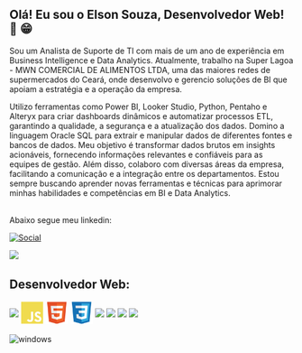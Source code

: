 ## Olá! Eu sou o Elson Souza, Desenvolvedor Web! 👋 😁<br>

Sou um Analista de Suporte de TI com mais de um ano de experiência em Business Intelligence e Data Analytics. Atualmente, trabalho na Super Lagoa - MWN COMERCIAL DE ALIMENTOS LTDA, uma das maiores redes de supermercados do Ceará, onde desenvolvo e gerencio soluções de BI que apoiam a estratégia e a operação da empresa.

Utilizo ferramentas como Power BI, Looker Studio, Python, Pentaho e Alteryx para criar dashboards dinâmicos e automatizar processos ETL, garantindo a qualidade, a segurança e a atualização dos dados. Domino a linguagem Oracle SQL para extrair e manipular dados de diferentes fontes e bancos de dados. Meu objetivo é transformar dados brutos em insights acionáveis, fornecendo informações relevantes e confiáveis para as equipes de gestão. Além disso, colaboro com diversas áreas da empresa, facilitando a comunicação e a integração entre os departamentos. Estou sempre buscando aprender novas ferramentas e técnicas para aprimorar minhas habilidades e competências em BI e Data Analytics.<br><br>

Abaixo segue meu linkedin:


[![Social](https://img.shields.io/badge/LinkedIn-0077B5?style=for-the-badge&logo=linkedin&logoColor=white)](https://www.linkedin.com/in/elson-souza-01a58a20a/)<br>

<div>
  <img padding= "120px" src="https://github-readme-stats.vercel.app/api/top-langs/?username=ElsonJS&theme=blue-green" />
</div>  

## Desenvolvedor Web:

<div>
  <img align="center" width="55" src="https://cdn.jsdelivr.net/gh/devicons/devicon/icons/php/php-original.svg"> 
  <img align="center" width="40" src="https://raw.githubusercontent.com/devicons/devicon/master/icons/javascript/javascript-plain.svg">
  <img align="center" width="40" src="https://raw.githubusercontent.com/devicons/devicon/master/icons/html5/html5-original.svg">
  <img align="center" width="40" src="https://raw.githubusercontent.com/devicons/devicon/master/icons/css3/css3-original.svg"> 
  <img align="center" width="40" src="https://cdn.jsdelivr.net/gh/devicons/devicon/icons/git/git-plain.svg">
  <img align="center" width="55" src="https://icons-for-free.com/iconfiles/png/128/mysql+original-1324760553631052838.png">
  <img align="center" width="65" src="https://cdn.jsdelivr.net/gh/devicons/devicon/icons/oracle/oracle-original.svg">
  <img align="center" width="55" src="https://cdn.jsdelivr.net/gh/devicons/devicon/icons/bootstrap/bootstrap-original-wordmark.svg">
</div><br>

<div>
  <img align="center" alt="windows" src="https://img.shields.io/badge/Windows-0078D6?style=for-the-badge&logo=windows&logoColor=white">
</div>
